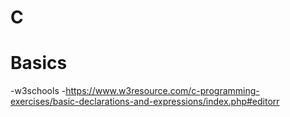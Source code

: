 # C

# Basics

-w3schools -https://www.w3resource.com/c-programming-exercises/basic-declarations-and-expressions/index.php#editorr
